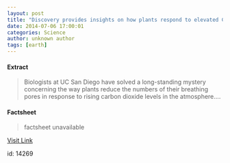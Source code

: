 ```yaml
---
layout: post
title: "Discovery provides insights on how plants respond to elevated CO2 levels"
date: 2014-07-06 17:00:01
categories: Science
author: unknown author
tags: [earth]
---
```



#### Extract
>Biologists at UC San Diego have solved a long-standing mystery concerning the way plants reduce the numbers of their breathing pores in response to rising carbon dioxide levels in the atmosphere....

#### Factsheet
>factsheet unavailable

[Visit Link](http://phys.org/news323856466.html)

id:   14269


